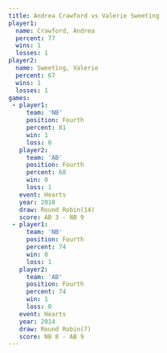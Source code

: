 ```yaml
---
title: Andrea Crawford vs Valerie Sweeting
player1:                 
  name: Crawford, Andrea 
  percent: 77            
  wins: 1                
  losses: 1              
player2:                 
  name: Sweeting, Valerie
  percent: 67            
  wins: 1                
  losses: 1              
games:
 - player1:          
     team: 'NB'      
     position: Fourth
     percent: 81     
     win: 1          
     loss: 0         
   player2:          
     team: 'AB'      
     position: Fourth
     percent: 60     
     win: 0          
     loss: 1         
   event: Hearts        
   year: 2010           
   draw: Round Robin(14)
   score: AB 3 - NB 9   
 - player1:          
     team: 'NB'      
     position: Fourth
     percent: 74     
     win: 0          
     loss: 1         
   player2:          
     team: 'AB'      
     position: Fourth
     percent: 74     
     win: 1          
     loss: 0         
   event: Hearts       
   year: 2014          
   draw: Round Robin(7)
   score: NB 8 - AB 9  
---
```

